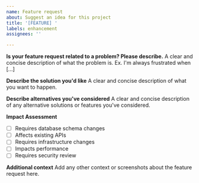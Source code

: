 ```yaml
---
name: Feature request
about: Suggest an idea for this project
title: '[FEATURE] '
labels: enhancement
assignees: ''

---
```


**Is your feature request related to a problem? Please describe.**
A clear and concise description of what the problem is. Ex. I'm always frustrated when [...]

**Describe the solution you'd like**
A clear and concise description of what you want to happen.

**Describe alternatives you've considered**
A clear and concise description of any alternative solutions or features you've considered.

**Impact Assessment**
- [ ] Requires database schema changes
- [ ] Affects existing APIs
- [ ] Requires infrastructure changes
- [ ] Impacts performance
- [ ] Requires security review

**Additional context**
Add any other context or screenshots about the feature request here.

